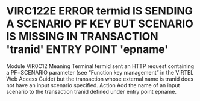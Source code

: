 # VIRC122E ERROR termid IS SENDING A SCENARIO PF KEY BUT SCENARIO IS MISSING IN TRANSACTION 'tranid' ENTRY POINT 'epname'
Module
    VIR0C12
Meaning
    Terminal termid sent an HTTP request containing a PF=SCENARIO parameter (see “Function key management” in  the VIRTEL Web Access Guide) but the transaction whose external name is tranid does not have an input scenario specified.
Action
    Add the name of an input scenario to the transaction tranid defined under entry point epname.
